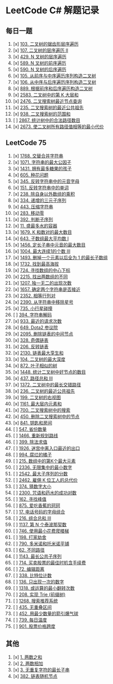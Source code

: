# LeetCode C# 解题记录

## 每日一题
1. [x] [103. 二叉树的锯齿形层序遍历](https://leetcode.cn/problems/binary-tree-zigzag-level-order-traversal/?envType=daily-question&envId=2024-02-15)
2. [x] [107. 二叉树的层序遍历 II](https://leetcode.cn/problems/binary-tree-level-order-traversal-ii/?envType=daily-question&envId=2024-02-16)
3. [x] [429. N 叉树的层序遍历](https://leetcode.cn/problems/n-ary-tree-level-order-traversal/description/?envType=daily-question&envId=2024-02-17)
4. [x] [589. N 叉树的前序遍历](https://leetcode.cn/problems/n-ary-tree-preorder-traversal/description/?envType=daily-question&envId=2024-02-18) 
5. [x] [590. N 叉树的后序遍历](https://leetcode.cn/problems/n-ary-tree-postorder-traversal/description/?envType=daily-question&envId=2024-02-19)
6. [x] [105. 从前序与中序遍历序列构造二叉树](https://leetcode.cn/problems/construct-binary-tree-from-preorder-and-inorder-traversal/description/?envType=daily-question&envId=2024-02-20)
7. [x] [106. 从中序与后序遍历序列构造二叉树](https://leetcode.cn/problems/construct-binary-tree-from-inorder-and-postorder-traversal/description/?envType=daily-question&envId=2024-02-21)
8. [x] [889. 根据前序和后序遍历构造二叉树](https://leetcode.cn/problems/construct-binary-tree-from-preorder-and-postorder-traversal/description/?envType=daily-question&envId=2024-02-22)
9. [x] [2583. 二叉树中的第 K 大层和](https://leetcode.cn/problems/kth-largest-sum-in-a-binary-tree/description/?envType=daily-question&envId=2024-02-23)
10. [x] [2476. 二叉搜索树最近节点查询](https://leetcode.cn/problems/closest-nodes-queries-in-a-binary-search-tree/description/?envType=daily-question&envId=2024-02-24)
11. [x] [235. 二叉搜索树的最近公共祖先](https://leetcode.cn/problems/lowest-common-ancestor-of-a-binary-search-tree/submissions/?envType=daily-question&envId=2024-02-25)
12. [x] [938. 二叉搜索树的范围和](https://leetcode.cn/problems/range-sum-of-bst/description/?envType=daily-question&envId=2024-02-26)
13. [ ] [2867. 统计树中的合法路径数目](https://leetcode.cn/problems/count-valid-paths-in-a-tree/description/?envType=daily-question&envId=2024-02-27)
14. [x] [2673. 使二叉树所有路径值相等的最小代价](https://leetcode.cn/problems/make-costs-of-paths-equal-in-a-binary-tree/description/?envType=daily-question&envId=2024-02-28)

## LeetCode 75

1. [x] [1768. 交替合并字符串](https://leetcode.cn/problems/merge-strings-alternately/description/?envType=study-plan-v2&envId=leetcode-75)
2. [x] [1071. 字符串的最大公因子](https://leetcode.cn/problems/greatest-common-divisor-of-strings/?envType=study-plan-v2&envId=leetcode-75)
3. [x] [1431. 拥有最多糖果的孩子](https://leetcode.cn/problems/kids-with-the-greatest-number-of-candies/description/?envType=study-plan-v2&envId=leetcode-75)
4. [x] [605. 种花问题](https://leetcode.cn/problems/can-place-flowers/description/?envType=study-plan-v2&envId=leetcode-75)
5. [x] [345. 反转字符串中的元音字母](https://leetcode.cn/problems/reverse-vowels-of-a-string/description/?envType=study-plan-v2&envId=leetcode-75)
6. [x] [151. 反转字符串中的单词](https://leetcode.cn/problems/reverse-words-in-a-string/description/?envType=study-plan-v2&envId=leetcode-75)
7. [x] [238. 除自身以外数组的乘积](https://leetcode.cn/problems/product-of-array-except-self/description/?envType=study-plan-v2&envId=leetcode-75)
8. [x] [334. 递增的三元子序列](https://leetcode.cn/problems/increasing-triplet-subsequence/description/?envType=study-plan-v2&envId=leetcode-75)
9. [x] [443. 压缩字符串](https://leetcode.cn/problems/string-compression/description/?envType=study-plan-v2&envId=leetcode-75)
10. [x] [283. 移动零](https://leetcode.cn/problems/move-zeroes/description/?envType=study-plan-v2&envId=leetcode-75)
11. [x] [392. 判断子序列](https://leetcode.cn/problems/is-subsequence/description/?envType=study-plan-v2&envId=leetcode-75)
12. [x] [11. 盛最多水的容器](https://leetcode.cn/problems/container-with-most-water/description/?envType=study-plan-v2&envId=leetcode-75)
13. [x] [1679. K 和数对的最大数目](https://leetcode.cn/problems/max-number-of-k-sum-pairs/description/?envType=study-plan-v2&envId=leetcode-75)
14. [x] [643. 子数组最大平均数 I](https://leetcode.cn/problems/maximum-average-subarray-i/description/?envType=study-plan-v2&envId=leetcode-75)
15. [x] [1456. 定长子串中元音的最大数目](https://leetcode.cn/problems/maximum-number-of-vowels-in-a-substring-of-given-length/description/?envType=study-plan-v2&envId=leetcode-75)
16. [x] [1004. 最大连续1的个数 III](https://leetcode.cn/problems/max-consecutive-ones-iii/description/?envType=study-plan-v2&envId=leetcode-75)
17. [x] [1493. 删掉一个元素以后全为 1 的最长子数组](https://leetcode.cn/problems/longest-subarray-of-1s-after-deleting-one-element/?envType=study-plan-v2&envId=leetcode-75)
18. [x] [1732. 找到最高海拔](https://leetcode.cn/problems/find-the-highest-altitude/?envType=study-plan-v2&envId=leetcode-75)
19. [x] [724. 寻找数组的中心下标](https://leetcode.cn/problems/find-pivot-index/?envType=study-plan-v2&envId=leetcode-75)
20. [x] [2215. 找出两数组的不同](https://leetcode.cn/problems/find-the-difference-of-two-arrays/?envType=study-plan-v2&envId=leetcode-75)
21. [x] [1207. 独一无二的出现次数](https://leetcode.cn/problems/unique-number-of-occurrences/?envType=study-plan-v2&envId=leetcode-75)
22. [x] [1657. 确定两个字符串是否接近](https://leetcode.cn/problems/determine-if-two-strings-are-close/?envType=study-plan-v2&envId=leetcode-75)
23. [x] [2352. 相等行列对](https://leetcode.cn/problems/equal-row-and-column-pairs/?envType=study-plan-v2&envId=leetcode-75)
24. [x] [2390. 从字符串中移除星号](https://leetcode.cn/problems/removing-stars-from-a-string/?envType=study-plan-v2&envId=leetcode-75)
25. [x] [735. 小行星碰撞](https://leetcode.cn/problems/asteroid-collision/?envType=study-plan-v2&envId=leetcode-75)
26. [ ] [394. 字符串解码](https://leetcode.cn/problems/decode-string/?envType=study-plan-v2&envId=leetcode-75)
27. [x] [933. 最近的请求次数](https://leetcode.cn/problems/number-of-recent-calls/?envType=study-plan-v2&envId=leetcode-75)
28. [x] [649. Dota2 参议院](https://leetcode.cn/problems/dota2-senate/?envType=study-plan-v2&envId=leetcode-75)
29. [x] [2095. 删除链表的中间节点](https://leetcode.cn/problems/delete-the-middle-node-of-a-linked-list/?envType=study-plan-v2&envId=leetcode-75)
30. [x] [328. 奇偶链表](https://leetcode.cn/problems/odd-even-linked-list/?envType=study-plan-v2&envId=leetcode-75)
31. [x] [206. 反转链表](https://leetcode.cn/problems/reverse-linked-list/?envType=study-plan-v2&envId=leetcode-75)
32. [x] [2130. 链表最大孪生和](https://leetcode.cn/problems/maximum-twin-sum-of-a-linked-list/?envType=study-plan-v2&envId=leetcode-75)
33. [x] [104. 二叉树的最大深度](https://leetcode.cn/problems/maximum-depth-of-binary-tree/?envType=study-plan-v2&envId=leetcode-75)
34. [x] [872. 叶子相似的树](https://leetcode.cn/problems/leaf-similar-trees/?envType=study-plan-v2&envId=leetcode-75)
35. [x] [1448. 统计二叉树中好节点的数目](https://leetcode.cn/problems/count-good-nodes-in-binary-tree/?envType=study-plan-v2&envId=leetcode-75)
36. [x] [437. 路径总和 III](https://leetcode.cn/problems/path-sum-iii/?envType=study-plan-v2&envId=leetcode-75)
37. [x] [1372. 二叉树中的最长交错路径](https://leetcode.cn/problems/longest-zigzag-path-in-a-binary-tree/?envType=study-plan-v2&envId=leetcode-75)
38. [x] [236. 二叉树的最近公共祖先](https://leetcode.cn/problems/lowest-common-ancestor-of-a-binary-tree/?envType=study-plan-v2&envId=leetcode-75)
39. [x] [199. 二叉树的右视图](https://leetcode.cn/problems/binary-tree-right-side-view/?envType=study-plan-v2&envId=leetcode-75)
40. [x] [1161. 最大层内元素和](https://leetcode.cn/problems/maximum-level-sum-of-a-binary-tree/?envType=study-plan-v2&envId=leetcode-75)
41. [x] [700. 二叉搜索树中的搜索](https://leetcode.cn/problems/search-in-a-binary-search-tree/?envType=study-plan-v2&envId=leetcode-75)
42. [x] [450. 删除二叉搜索树中的节点](https://leetcode.cn/problems/delete-node-in-a-bst/?envType=study-plan-v2&envId=leetcode-75)
43. [x] [841. 钥匙和房间](https://leetcode.cn/problems/keys-and-rooms/?envType=study-plan-v2&envId=leetcode-75)
44. [ ] [547. 省份数量](https://leetcode.cn/problems/number-of-provinces/?envType=study-plan-v2&envId=leetcode-75)
45. [ ] [1466. 重新规划路线](https://leetcode.cn/problems/reorder-routes-to-make-all-paths-lead-to-the-city-zero/?envType=study-plan-v2&envId=leetcode-75)
46. [ ] [399. 除法求值](https://leetcode.cn/problems/evaluate-division/?envType=study-plan-v2&envId=leetcode-75)
47. [ ] [1926. 迷宫中离入口最近的出口](https://leetcode.cn/problems/nearest-exit-from-entrance-in-maze/?envType=study-plan-v2&envId=leetcode-75)
48. [ ] [994. 腐烂的橘子](https://leetcode.cn/problems/rotting-oranges/?envType=study-plan-v2&envId=leetcode-75)
49. [ ] [215. 数组中的第K个最大元素](https://leetcode.cn/problems/kth-largest-element-in-an-array/?envType=study-plan-v2&envId=leetcode-75)
50. [ ] [2336. 无限集中的最小数字](https://leetcode.cn/problems/smallest-number-in-infinite-set/?envType=study-plan-v2&envId=leetcode-75)
51. [ ] [2542. 最大子序列的分数](https://leetcode.cn/problems/maximum-subsequence-score/?envType=study-plan-v2&envId=leetcode-75)
52. [ ] [2462. 雇佣 K 位工人的总代价](https://leetcode.cn/problems/total-cost-to-hire-k-workers/?envType=study-plan-v2&envId=leetcode-75)
53. [ ] [374. 猜数字大小](https://leetcode.cn/problems/guess-number-higher-or-lower/?envType=study-plan-v2&envId=leetcode-75)
54. [ ] [2300. 咒语和药水的成功对数](https://leetcode.cn/problems/successful-pairs-of-spells-and-potions/?envType=study-plan-v2&envId=leetcode-75)
55. [ ] [162. 寻找峰值](https://leetcode.cn/problems/find-peak-element/?envType=study-plan-v2&envId=leetcode-75)
56. [ ] [875. 爱吃香蕉的珂珂](https://leetcode.cn/problems/koko-eating-bananas/?envType=study-plan-v2&envId=leetcode-75)
57. [ ] [17. 电话号码的字母组合](https://leetcode.cn/problems/letter-combinations-of-a-phone-number/?envType=study-plan-v2&envId=leetcode-75)
58. [ ] [216. 组合总和 III](https://leetcode.cn/problems/combination-sum-iii/?envType=study-plan-v2&envId=leetcode-75)
59. [ ] [1137. 第 N 个泰波那契数](https://leetcode.cn/problems/n-th-tribonacci-number/?envType=study-plan-v2&envId=leetcode-75)
60. [ ] [746. 使用最小花费爬楼梯](https://leetcode.cn/problems/min-cost-climbing-stairs/?envType=study-plan-v2&envId=leetcode-75)
61. [ ] [198. 打家劫舍](https://leetcode.cn/problems/house-robber/?envType=study-plan-v2&envId=leetcode-75)
62. [ ] [790. 多米诺和托米诺平铺](https://leetcode.cn/problems/domino-and-tromino-tiling/?envType=study-plan-v2&envId=leetcode-75)
63. [ ] [62. 不同路径](https://leetcode.cn/problems/unique-paths/?envType=study-plan-v2&envId=leetcode-75)
64. [ ] [1143. 最长公共子序列](https://leetcode.cn/problems/longest-common-subsequence/?envType=study-plan-v2&envId=leetcode-75)
65. [ ] [714. 买卖股票的最佳时机含手续费](https://leetcode.cn/problems/best-time-to-buy-and-sell-stock-with-transaction-fee/?envType=study-plan-v2&envId=leetcode-75)
66. [ ] [72. 编辑距离](https://leetcode.cn/problems/edit-distance/?envType=study-plan-v2&envId=leetcode-75)
67. [ ] [338. 比特位计数](https://leetcode.cn/problems/counting-bits/?envType=study-plan-v2&envId=leetcode-75)
68. [ ] [136. 只出现一次的数字](https://leetcode.cn/problems/single-number/?envType=study-plan-v2&envId=leetcode-75)
69. [ ] [1318. 或运算的最小翻转次数](https://leetcode.cn/problems/minimum-flips-to-make-a-or-b-equal-to-c/?envType=study-plan-v2&envId=leetcode-75)
70. [ ] [208. 实现 Trie (前缀树)](https://leetcode.cn/problems/implement-trie-prefix-tree/?envType=study-plan-v2&envId=leetcode-75)
71. [ ] [1268. 搜索推荐系统](https://leetcode.cn/problems/search-suggestions-system/?envType=study-plan-v2&envId=leetcode-75)
72. [ ] [435. 无重叠区间](https://leetcode.cn/problems/non-overlapping-intervals/?envType=study-plan-v2&envId=leetcode-75)
73. [ ] [452. 用最少数量的箭引爆气球](https://leetcode.cn/problems/minimum-number-of-arrows-to-burst-balloons/?envType=study-plan-v2&envId=leetcode-75)
74. [ ] [739. 每日温度](https://leetcode.cn/problems/daily-temperatures/?envType=study-plan-v2&envId=leetcode-75)
75. [ ] [901. 股票价格跨度](https://leetcode.cn/problems/online-stock-span/?envType=study-plan-v2&envId=leetcode-75)

## 其他

1. [x] [1. 两数之和](https://leetcode.cn/problems/two-sum/description/)
2. [x] [2. 两数相加](https://leetcode.cn/problems/add-two-numbers/description/)
3. [x] [3. 无重复字符的最长子串](https://leetcode.cn/problems/longest-substring-without-repeating-characters/)
4. [x] [382. 链表随机节点](https://leetcode.cn/problems/linked-list-random-node/description/)